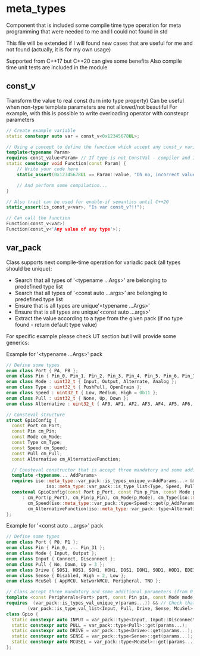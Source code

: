 # meta_types

Component that is included some compile time type operation for meta programming that were needed to me and I could not found in std

This file will be extended if I will found new cases that are useful for me and not found (actually, it is for my own usage)

Supported from C++17 but C++20 can give some benefits
Also compile time unit tests are included in the module

## const_v

Transform the value to real const (turn into type property)
Can be useful when non-type template parameters are not allowed/not beautiful
For example, with this is possible to write overloading operator with constexpr parameters

```cpp
// Create example variable
static constexpr auto var = const_v<0x12345678UL>;

// Using a concept to define the function which accept any const_v variable
template<typename Param>
requires const_value<Param> // If type is not ConstVal - compiler and IntelliSense error
static constexpr void Function(const Param) {
    // Write your code here
    static_assert(0x12345678UL == Param::value, "Oh no, incorrect value!");

    // And perform some compilation...
}

// Also trait can be used for enable-if semantics until C++20
static_assert(is_const_v<var>, "Is var const_v?!!");

// Can call the function
Function(const_v<var>)
Function(const_v<'Any value of any type'>);
```

## var_pack

Class supports next compile-time operation for variadic pack (all types should be unique):

- Search that all types of '<typename ...Args>' are belonging to predefined type list
- Search that all types of '<const auto ...args>' are belonging to predefined type list
- Ensure that is all types are unique'<typename ...Args>'
- Ensure that is all types are unique'<const auto ...args>'
- Extract the value according to a type from the given pack (if no type found - return default type value)

For specific example please check UT section but I will provide some generics:

Example for '<typename ...Args>' pack

```cpp
// Define some types
enum class Port { PA, PB };
enum class Pin { Pin_0, Pin_1, Pin_2, Pin_3, Pin_4, Pin_5, Pin_6, Pin_7, Pin_8, Pin_9, Pin_10, Pin_11, Pin_12, Pin_13, Pin_14, Pin_15 };
enum class Mode : uint32_t { Input, Output, Alternate, Analog };
enum class Type : uint32_t { PushPull, OpenDrain };
enum class Speed : uint32_t { Low, Medium, High = 0b11 };
enum class Pull : uint32_t { None, Up, Down };
enum class Alternative : uint32_t { AF0, AF1, AF2, AF3, AF4, AF5, AF6, AF7 };

// Consteval structure
struct GpioConfig {
  const Port cm_Port;
  const Pin cm_Pin;
  const Mode cm_Mode;
  const Type cm_Type;
  const Speed cm_Speed;
  const Pull cm_Pull;
  const Alternative cm_AlternativeFunction;

  // Consteval constructor that is accept three mandatory and some additional parameters (from 0 to 4)
  template <typename... AddParams>
  requires iso::meta_type::var_pack::is_types_unique_v<AddParams...> && // Check that all given types are unique
               iso::meta_type::var_pack::is_type_list<Type, Speed, Pull, Alternative>::contains_v<AddParams...> // Check that all given params is our auxiliary
  consteval GpioConfig(const Port p_Port, const Pin p_Pin, const Mode p_Mode, const AddParams... p_AddParams)
      : cm_Port(p_Port), cm_Pin(p_Pin), cm_Mode(p_Mode), cm_Type(iso::meta_type::var_pack::type<Type>::get(p_AddParams...)),
        cm_Speed(iso::meta_type::var_pack::type<Speed>::get(p_AddParams...)), cm_Pull(iso::meta_type::var_pack::type<Pull>::get(p_AddParams...)),
        cm_AlternativeFunction(iso::meta_type::var_pack::type<Alternative>::get(p_AddParams...)) {} // Get all auxiliary according to the ype
};
```

Example for '<const auto ...args>' pack

```cpp
// Define some types
enum class Port { P0, P1 };
enum class Pin { Pin_0, ... Pin_31 };
enum class Mode { Input, Output };
enum class Input { Connect, Disconnect };
enum class Pull { No, Down, Up = 3 };
enum class Drive { SOS1, HOS1, SOH1, HOH1, DOS1, DOH1, SOD1, HOD1, EDE1 = 11 };
enum class Sense { Disabled, High = 2, Low };
enum class McuSel { AppMCU, NetworkMCU, Peripheral, TND };

// Class accept three mandatory and some additional parameters (from 0 to 5)
template <const Peripherals<Port> port, const Pin pin, const Mode mode, const auto... params>
requires  (var_pack::is_types_val_unique_v(params...)) && // Check that all given types are unique
        (var_pack::is_type_val_list<Input, Pull, Drive, Sense, McuSel>::contains_v(params...)) // Check that all given params is our auxiliary
class Gpio { 
  static constexpr auto INPUT = var_pack::type<Input, Input::Disconnect>::get(params...); // Changed the default value that will be returned is not found
  static constexpr auto PULL = var_pack::type<Pull>::get(params...);
  static constexpr auto DRIVE = var_pack::type<Drive>::get(params...);
  static constexpr auto SENSE = var_pack::type<Sense>::get(params...);
  static constexpr auto MCUSEL = var_pack::type<McuSel>::get(params...);
};
```
